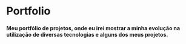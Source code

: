 # Portfolio
#### Meu portfólio de projetos, onde eu irei mostrar a minha evolução na utilização de diversas tecnologias e alguns dos meus projetos.
